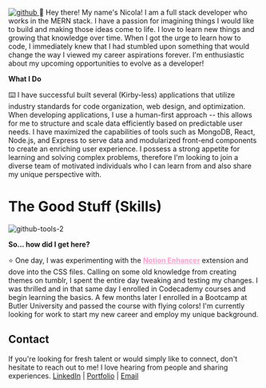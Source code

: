 [
![github](https://user-images.githubusercontent.com/86696492/205133081-cb5c8cb4-4922-4ce4-9e6a-9ca3e1c499ad.png)
](url)
👋 Hey there! My name's Nicola! I am a full stack developer who works in the MERN stack. I have a passion for imagining things I would like to build and making those ideas come to life. I love to learn new things and growing that knowledge over time. When I got the urge to learn how to code, I immediately knew that I had stumbled upon something that would change the way I viewed my career aspirations forever. I'm enthusiastic about my upcoming opportunities to evolve as a developer!

**What I Do**   

⌨️ I have successful built several (Kirby-less) applications that utilize industry standards for code organization, web design, and optimization. When developing applications, I use a human-first approach -- this allows for me to structure and scale data efficiently based on predictable user needs. I have maximized the capabilities of tools such as MongoDB, React, Node.js, and Express to serve data and modularized front-end components to create an enriching user experience. I possess a strong appetite for learning and solving complex problems, therefore I'm looking to join a diverse team of motivated individuals who I can learn from and also share my unique perspective with. 

# The Good Stuff (Skills)
![github-tools-2](https://user-images.githubusercontent.com/86696492/205152201-b071399b-b358-4084-b0a6-4a50d352dcc3.png)

**So... how did I get here?**  

⭐️ One day, I was experimenting with the <a style="color: #FE9CD0; font-weight: bold;" href="https://notion-enhancer.github.io/">Notion Enhancer</a> extension and dove into the CSS files. Calling on some old knowledge from creating themes on tumblr, I spent the entire day tweaking and testing my changes. I was thrilled and in that same day I enrolled in Codecademy courses and begin learning the basics. A few months later I enrolled in a Bootcamp at Butler University and passed the course with flying colors! I'm currently looking for work to start my new career and employ my unique background.

## Contact
If you're looking for fresh talent or would simply like to connect, don't hesitate to reach out to me! I love hearing from people and sharing experiences.
  <a href="https://linkedin/in/nicolamarble">LinkedIn</a> | <a href="https://nicola-mu.vercel.app">Portfolio</a> | <a href="mailto:marblenicola@gmail.com">Email</a>

<!---
nicolalenee/nicolalenee is a ✨ special ✨ repository because its `README.md` (this file) appears on your GitHub profile.
You can click the Preview link to take a look at your changes.
--->
